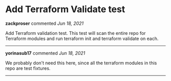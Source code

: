 # Add Terraform Validate test

**zackproser** commented *Jun 18, 2021*

Add Terraform validation test. This test will scan the entire repo for Terraform modules and run terraform init and terraform validate on each.
<br />
***


**yorinasub17** commented *Jun 18, 2021*

We probably don't need this here, since all the terraform modules in this repo are test fixtures.
***

